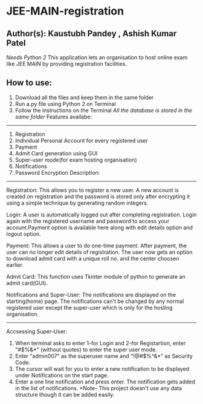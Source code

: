 # JEE-MAIN-registration
Author(s): Kaustubh Pandey , Ashish Kumar Patel
----------------------------------------------------------------------------------------------------------------------------------------
*Needs Python 2*
This application lets an organisation to host online exam like JEE MAIN by providing registration facilities.

How to use:
-----------------------------------------------------------------------------------------------------------------------------------------
1. Download all the files and keep them in the same folder
2. Run a.py file using Python 2 on Terminal
3. Follow the instructions on the Terminal
*All the database is stored in the same folder*
Features availabe:
------------------------------------------------------------------------------------------------------------------------------------------
1. Registration
2. Individual Personal Account for every registered user
3. Payment
4. Admit Card generation using GUI
5. Super-user mode(for exam hosting organisation)
6. Notifications
7. Password Encryption
Description:
------------------------------------------------------------------------------------------------------------------------------------------
Registration:
This allows you to register a new user. A new account is created on registration and the password is stored only after encrypting it using a simple technique by generating random integers.

Login:
A user is automatically logged out after completing registration. Login again with the registered username and password to access your account.Payment option is available here along with edit details option and logout option.

Payment:
This allows a user to do one-time payment. After payment, the user can no longer edit details of registration.
The user now gets an option to download admit card with a unique roll no. and the center choosen earlier.

Admit Card:
This function uses Tkinter module of python to generate an admit card(GUI).

Notifications and Super-User:
The notifications are displayed on the starting(home) page. The notifications can't be changed by any normal registered user except the super-user which is only for the hosting organisation.
**************************************************************************************************************************************
Accsessing Super-User:
1. When terminal asks to enter 1-for Login and 2-for Registartion, enter "#$%&*" (without quotes) to enter the super user mode.
2. Enter "admin007" as the superuser name and "!@#$%^&*" as Security Code.
3. The cursor will wait for you to enter a new notification to be displayed under Notifications on the start page.
4. Enter a one line notification and press enter.
The notification gets added in the list of notifications. 
*Note- This project doesn't use any data structure though it can be added easily.
